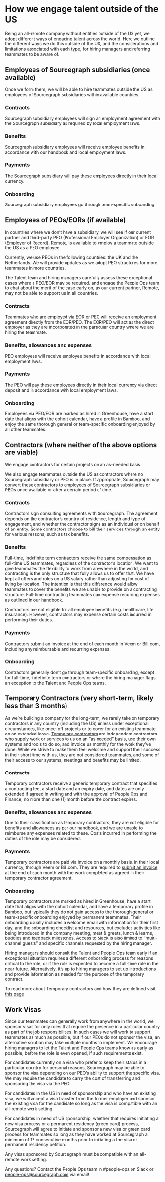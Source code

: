 # How we engage talent outside of the US
Being an all-remote company without entities outside of the US yet, we adopt different ways of engaging talent across the world. Here we outline the different ways we do this outside of the US, and the considerations and limitations associated with each type, for hiring managers and referring teammates to be aware of.

## Employees of Sourcegraph subsidiaries (once available)
Once we form them, we will be able to hire teammates outside the US as employees of Sourcegraph subsidiaries within available countries.

### Contracts
Sourcegraph subsidiary employees will sign an employment agreement with the Sourcegraph subsidiary as required by local employment laws.

### Benefits
Sourcegraph subsidiary employees will receive employee benefits in accordance with our handbook and local employment laws.

### Payments
The Sourcegraph subsidiary will pay these employees directly in their local currency. 

### Onboarding
Sourcegraph subsidiary employees go through team-specific onboarding. 

## Employees of PEOs/EORs (if available)
In countries where we don’t have a subsidiary, we will see if our current partner and third-party PEO (Professional Employer Organization) or EOR (Employer of Record), [Remote](https://remote.com/), is available to employ a teammate outside the US as a PEO employee. 

Currently, we use PEOs in the following countries: the UK and the Netherlands. We will provide updates as we adopt PEO structures for more teammates in more countries.

The Talent team and hiring managers carefully assess these exceptional cases where a PEO/EOR may be required, and engage the People Ops team to chat about the merit of the case early on, as our current partner, Remote, may not be able to support us in all countries.

### Contracts
Teammates who are employed via EOR or PEO will receive an employment agreement directly from the EOR/PEO. The EOR/PEO will act as the direct employer as they are incorporated in the particular country where we are hiring the teammate.

### Benefits, allowances and expenses
PEO employees will receive employee benefits in accordance with local employment laws.

### Payments
The PEO will pay these employees directly in their local currency via direct deposit and in accordance with local employment laws.

### Onboarding
Employees via PEO/EOR are marked as hired in Greenhouse, have a start date that aligns with the cohort calendar, have a profile in Bamboo, and enjoy the same thorough general or team-specific onboarding enjoyed by all other teammates.

## Contractors (where neither of the above options are viable)
We engage contractors for certain projects on an as-needed basis.  

We also engage teammates outside the US as contractors where no Sourcegraph subsidiary or PEO is in place. If appropriate, Sourcegraph may convert these contractors to employees of Sourcegraph subsidiaries or PEOs once available or after a certain period of time. 

### Contracts
Contractors sign consulting agreements with Sourcegraph. The agreement depends on the contractor’s country of residence, length and type of engagement, and whether the contractor signs as an individual or on behalf of an entity. Some contractors choose to bill their services through an entity for various reasons, such as tax benefits. 

### Benefits
Full-time, indefinite term contractors receive the same compensation as full-time US teammates, regardless of the contractor’s location. We want to give teammates the flexibility to work from anywhere in the world, and contracting is the only structure that fully allows us to offer that. We have kept all offers and roles on a US salary rather than adjusting for cost of living by location. The intention is that this difference would allow teammates to cover the benefits we are unable to provide on a contracting structure. Full-time contracting teammates can expense recurring expenses as outlined in our handbook.

Contractors are not eligible for all employee benefits (e.g. healthcare, life insurance). However, contractors may expense certain costs incurred in performing their duties.

### Payments
Contractors submit an invoice at the end of each month in Veem or Bill.com, including any reimbursable and recurring expenses.

### Onboarding
Contractors generally don’t go through team-specific onboarding, except for full-time, indefinite term contractors or where the hiring manager flags an exception to the Talent and People Ops teams. 

## Temporary Contractors (very short-term, likely less than 3 months)
As we’re building a company for the long-term, we rarely take on temporary contractors in any country (including the US) unless under exceptional circumstances, like once-off projects or to cover for an existing teammate on an extended leave. [Temporary contractors](https://about.sourcegraph.com/handbook/people-ops/global-employment-structures/temporary-contractors) are independent contractors who supply work or services to us on an “as needed” basis, use their own systems and tools to do so, and invoice us monthly for the work they’ve done. While we strive to make them feel welcome and support their success in their short time with us, they are not considered teammates, and some of their access to our systems, meetings and benefits may be limited. 

### Contracts
Temporary contractors receive a generic temporary contract that specifies a contracting fee, a start date and an expiry date, and dates are only extended if agreed in writing and with the approval of People Ops and Finance, no more than one (1) month before the contract expires. 

### Benefits, allowances and expenses
Due to their classification as temporary contractors, they are not eligible for benefits and allowances as per our handbook, and we are unable to reimburse any expenses related to these. Costs incurred in performing the duties of the role may be considered. 

### Payments
Temporary contractors are paid via invoice on a monthly basis, in their local currency, through Veem or Bill.com. They are required to [submit an invoice](https://about.sourcegraph.com/handbook/ops/finance/invoices) at the end of each month with the work completed as agreed in their temporary contractor agreement.

### Onboarding
Temporary contractors are marked as hired in Greenhouse, have a start date that aligns with the cohort calendar, and have a temporary profile in Bamboo, but typically they do not gain access to the thorough general or team-specific onboarding enjoyed by permanent teammates. Their onboarding usually includes a welcome email with information for their first day, and the onboarding checklist and resources, but excludes activities like being introduced in the company meeting, meet & greets, lunch & learns, buddies and feedback milestones. Access to Slack is also limited to “multi-channel guests” and specific channels requested by the hiring manager.

Hiring managers should consult the Talent and People Ops team early if an exceptional situation requires a different onboarding process for reasons critical to the role, or if the role is expected to become a full-time role in the near future. Alternatively, it’s up to hiring managers to set up introductions and provide information as needed for the purpose of the temporary contract.

To read more about Temporary contractors and how they are defined visit [this page](temporary-contractors.md)

## Work Visas
Since our teammates can generally work from anywhere in the world, we sponsor visas for only roles that require the presence in a particular country as part of the job responsibilities. In such cases we will work to support teammates as much as possible, but if our PEOs do not sponsor the visa, an alternative solution may take multiple months to implement. We encourage hiring managers to let the Talent and People Ops teams know as early as possible, before the role is even opened, if such requirements exist.

For candidates currently on a visa who prefer to keep their status in a particular country for personal reasons, Sourcegraph may be able to sponsor the visa depending on our PEO’s ability to support the specific visa. We may require the candidate to carry the cost of transferring and sponsoring the visa via the PEO.

For candidates in the US in need of sponsorship and who have an existing visa, we will accept a visa transfer from the former employer and sponsor the existing visa for the candidate so long as the visa is compatible with an all-remote work setting.

For candidates in need of US sponsorship, whether that requires initiating a new visa process or a permanent residency (green card) process, Sourcegraph will agree to initiate and sponsor a new visa or green card process for teammates so long as they have worked at Sourcegraph a minimum of 12 consecutive months prior to initiating a the visa or permanent residency petition. 

Any visas sponsored by Sourcegraph must be compatible with an all-remote work setting.

Any questions? Contact the People Ops team in #people-ops on Slack or people-ops@sourcegraph.com via email!

